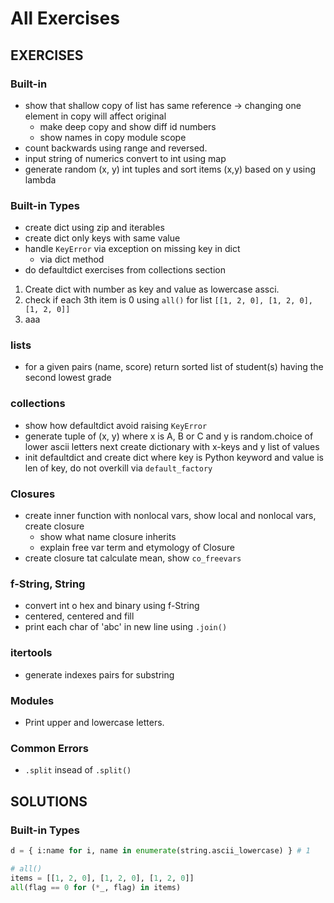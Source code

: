 # All Exercises

## EXERCISES

### Built-in

* show that shallow copy of list has same reference -&gt; changing one element in copy will affect original
  * make deep copy and show diff id numbers
  * show names in copy module scope
* count backwards using range and reversed.
* input string of numerics convert to int using map
* generate random \(x, y\) int tuples and sort items \(x,y\) based on y using lambda

### Built-in Types

* create dict using zip and iterables
* create dict only keys with same value
* handle `KeyError` via exception on missing key in dict
  * via dict method
* do defaultdict exercises from collections section

1. Create dict with number as key and value as lowercase assci.
2. check if each 3th item is 0 using `all()` for list `[[1, 2, 0], [1, 2, 0], [1, 2, 0]]`
3. aaa

### lists

* for a given pairs \(name, score\) return sorted list of student\(s\) having the second lowest grade

### collections

* show how defaultdict avoid raising `KeyError`
* generate tuple of \(x, y\) where x is A, B or C and y is random.choice of lower ascii letters next create dictionary with x-keys and y list of values
* init defaultdict and create dict where key is Python keyword and value is len of key, do not overkill via `default_factory`

### Closures

* create inner function with nonlocal vars, show local and nonlocal vars, create closure
  * show what name closure inherits
  * explain free var term and etymology of Closure
* create closure tat calculate mean, show `co_freevars`

### f-String, String

* convert int o hex and binary using f-String
* centered, centered and fill
* print each char of 'abc' in new line using `.join()`

### itertools

* generate indexes pairs for substring 

### Modules

* Print upper and lowercase letters.

### Common Errors

* `.split` insead of `.split()`

## SOLUTIONS

### Built-in Types

```python
d = { i:name for i, name in enumerate(string.ascii_lowercase) } # 1

# all()
items = [[1, 2, 0], [1, 2, 0], [1, 2, 0]]
all(flag == 0 for (*_, flag) in items)
```

